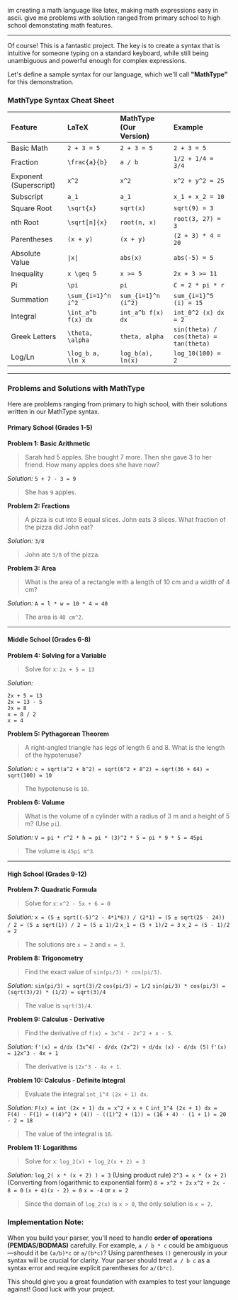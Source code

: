 im creating a math language like latex, making math expressions easy in ascii. give me problems with solution ranged from primary school to high school demonstating math features.

---

Of course! This is a fantastic project. The key is to create a syntax that is intuitive for someone typing on a standard keyboard, while still being unambiguous and powerful enough for complex expressions.

Let's define a sample syntax for our language, which we'll call **"MathType"** for this demonstration.

### MathType Syntax Cheat Sheet

| Feature                | LaTeX              | MathType (Our Version) | Example                                |
| :--------------------- | :----------------- | :--------------------- | :------------------------------------- |
| Basic Math             | `2 + 3 = 5`        | `2 + 3 = 5`            | `2 + 3 = 5`                            |
| Fraction               | `\frac{a}{b}`      | `a / b`                | `1/2 + 1/4 = 3/4`                      |
| Exponent (Superscript) | `x^2`              | `x^2`                  | `x^2 + y^2 = 25`                       |
| Subscript              | `a_1`              | `a_1`                  | `x_1 + x_2 = 10`                       |
| Square Root            | `\sqrt{x}`         | `sqrt(x)`              | `sqrt(9) = 3`                          |
| nth Root               | `\sqrt[n]{x}`      | `root(n, x)`           | `root(3, 27) = 3`                      |
| Parentheses            | `(x + y)`          | `(x + y)`              | `(2 + 3) * 4 = 20`                     |
| Absolute Value         | `\|x\|`            | `abs(x)`               | `abs(-5) = 5`                          |
| Inequality             | `x \geq 5`         | `x >= 5`               | `2x + 3 >= 11`                         |
| Pi                     | `\pi`              | `pi`                   | `C = 2 * pi * r`                       |
| Summation              | `\sum_{i=1}^n i^2` | `sum_{i=1}^n (i^2)`    | `sum_{i=1}^5 (i) = 15`                 |
| Integral               | `\int_a^b f(x) dx` | `int_a^b f(x) dx`      | `int_0^2 (x) dx = 2`                   |
| Greek Letters          | `\theta, \alpha`   | `theta, alpha`         | `sin(theta) / cos(theta) = tan(theta)` |
| Log/Ln                 | `\log_b a, \ln x`  | `log_b(a), ln(x)`      | `log_10(100) = 2`                      |

---

### Problems and Solutions with MathType

Here are problems ranging from primary to high school, with their solutions written in our MathType syntax.

#### **Primary School (Grades 1-5)**

**Problem 1: Basic Arithmetic**

> Sarah had 5 apples. She bought 7 more. Then she gave 3 to her friend. How many apples does she have now?

_Solution:_
`5 + 7 - 3 = 9`

> She has `9` apples.

**Problem 2: Fractions**

> A pizza is cut into 8 equal slices. John eats 3 slices. What fraction of the pizza did John eat?

_Solution:_
`3/8`

> John ate `3/8` of the pizza.

**Problem 3: Area**

> What is the area of a rectangle with a length of 10 cm and a width of 4 cm?

_Solution:_
`A = l * w = 10 * 4 = 40`

> The area is `40 cm^2`.

---

#### **Middle School (Grades 6-8)**

**Problem 4: Solving for a Variable**

> Solve for `x`: `2x + 5 = 13`

_Solution:_

```
2x + 5 = 13
2x = 13 - 5
2x = 8
x = 8 / 2
x = 4
```

**Problem 5: Pythagorean Theorem**

> A right-angled triangle has legs of length 6 and 8. What is the length of the hypotenuse?

_Solution:_
`c = sqrt(a^2 + b^2) = sqrt(6^2 + 8^2) = sqrt(36 + 64) = sqrt(100) = 10`

> The hypotenuse is `10`.

**Problem 6: Volume**

> What is the volume of a cylinder with a radius of 3 m and a height of 5 m? (Use `pi`).

_Solution:_
`V = pi * r^2 * h = pi * (3)^2 * 5 = pi * 9 * 5 = 45pi`

> The volume is `45pi m^3`.

---

#### **High School (Grades 9-12)**

**Problem 7: Quadratic Formula**

> Solve for `x`: `x^2 - 5x + 6 = 0`

_Solution:_
`x = (5 ± sqrt((-5)^2 - 4*1*6)) / (2*1) = (5 ± sqrt(25 - 24)) / 2 = (5 ± sqrt(1)) / 2 = (5 ± 1)/2`
`x_1 = (5 + 1)/2 = 3`
`x_2 = (5 - 1)/2 = 2`

> The solutions are `x = 2` and `x = 3`.

**Problem 8: Trigonometry**

> Find the exact value of `sin(pi/3) * cos(pi/3)`.

_Solution:_
`sin(pi/3) = sqrt(3)/2`
`cos(pi/3) = 1/2`
`sin(pi/3) * cos(pi/3) = (sqrt(3)/2) * (1/2) = sqrt(3)/4`

> The value is `sqrt(3)/4`.

**Problem 9: Calculus - Derivative**

> Find the derivative of `f(x) = 3x^4 - 2x^2 + x - 5`.

_Solution:_
`f'(x) = d/dx (3x^4) - d/dx (2x^2) + d/dx (x) - d/dx (5)`
`f'(x) = 12x^3 - 4x + 1`

> The derivative is `12x^3 - 4x + 1`.

**Problem 10: Calculus - Definite Integral**

> Evaluate the integral `int_1^4 (2x + 1) dx`.

_Solution:_
`F(x) = int (2x + 1) dx = x^2 + x + C`
`int_1^4 (2x + 1) dx = F(4) - F(1) = ((4)^2 + (4)) - ((1)^2 + (1)) = (16 + 4) - (1 + 1) = 20 - 2 = 18`

> The value of the integral is `18`.

**Problem 11: Logarithms**

> Solve for `x`: `log_2(x) + log_2(x + 2) = 3`

_Solution:_
`log_2( x * (x + 2) ) = 3` (Using product rule)
`2^3 = x * (x + 2)` (Converting from logarithmic to exponential form)
`8 = x^2 + 2x`
`x^2 + 2x - 8 = 0`
`(x + 4)(x - 2) = 0`
`x = -4` or `x = 2`

> Since the domain of `log_2(x)` is `x > 0`, the only solution is `x = 2`.

### Implementation Note:

When you build your parser, you'll need to handle **order of operations (PEMDAS/BODMAS)** carefully. For example, `a / b * c` could be ambiguous—should it be `(a/b)*c` or `a/(b*c)`? Using parentheses `()` generously in your syntax will be crucial for clarity. Your parser should treat `a / b c` as a syntax error and require explicit parentheses for `a/(b*c)`.

This should give you a great foundation with examples to test your language against! Good luck with your project.
